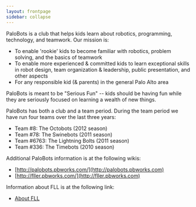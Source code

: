 ```yaml
---
layout: frontpage
sidebar: collapse
---
```


PaloBots is a club that helps kids learn about robotics, programming, technology, and teamwork.  Our mission is:

   * To enable 'rookie' kids to become familiar with robotics, problem solving, and the basics of teamwork
   * To enable more experienced & committed kids to learn exceptional skills in robot design, team organization & leadership, public presentation, and other aspects
   * For any responsible kid (& parents) in the general Palo Alto area

PaloBots is meant to be "Serious Fun" -- kids should be having fun while they are seriously focused on learning a wealth of new things.

PaloBots has both a club and a team period.  During the team period we have run four teams over the last three years:

   * Team #8: The Octobots (2012 season)
   * Team #78: The Swinebots (2011 season)
   * Team #6763: The Lightning Bolts (2011 season)
   * Team #336: The Timebots (2010 season)

Additional PaloBots information is at the following wikis:

   * [http://palobots.pbworks.com/](http://palobots.pbworks.com)
   * [http://fller.pbworks.com/](http://fller.pbworks.com)

Information about FLL is at the following link:

   * [About FLL](/aboutfll)

